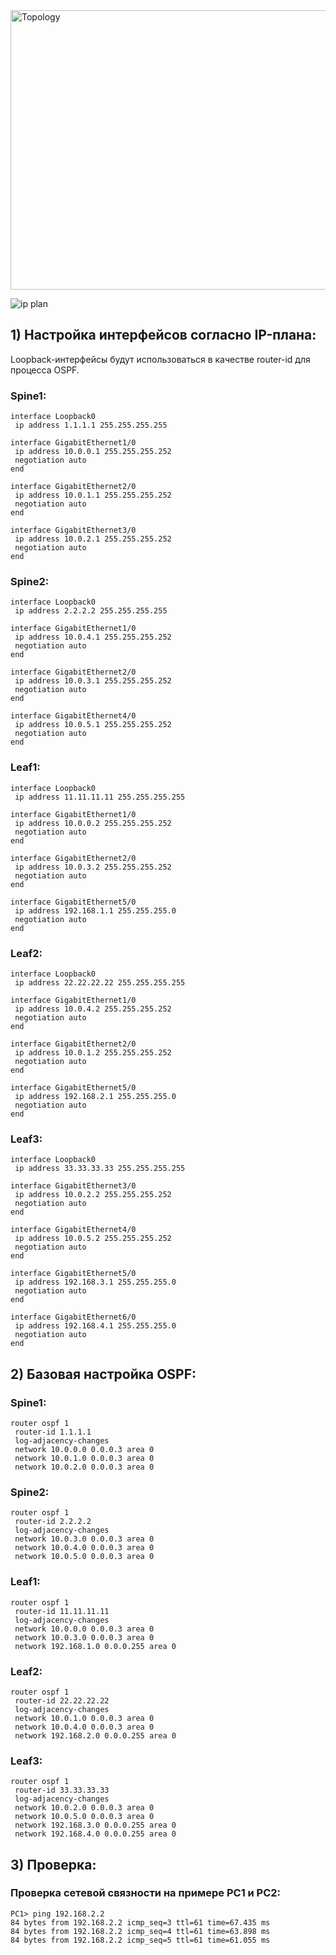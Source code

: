 
<img width="878" height="447" alt="Topology" src="https://github.com/user-attachments/assets/e5343781-8475-48ac-822b-f7f8626f7776" />


![ip plan](https://github.com/user-attachments/assets/159fdeb7-0d0f-48fb-810d-d1845e5c4b42)

## 1) Настройка интерфейсов согласно IP-плана:

Loopback-интерфейсы будут использоваться в качестве router-id для процесса OSPF.

### Spine1:

```
interface Loopback0
 ip address 1.1.1.1 255.255.255.255

interface GigabitEthernet1/0
 ip address 10.0.0.1 255.255.255.252
 negotiation auto
end

interface GigabitEthernet2/0
 ip address 10.0.1.1 255.255.255.252
 negotiation auto
end

interface GigabitEthernet3/0
 ip address 10.0.2.1 255.255.255.252
 negotiation auto
end
```

### Spine2:

```
interface Loopback0
 ip address 2.2.2.2 255.255.255.255

interface GigabitEthernet1/0
 ip address 10.0.4.1 255.255.255.252
 negotiation auto
end

interface GigabitEthernet2/0
 ip address 10.0.3.1 255.255.255.252
 negotiation auto
end

interface GigabitEthernet4/0
 ip address 10.0.5.1 255.255.255.252
 negotiation auto
end
```

### Leaf1:

```
interface Loopback0
 ip address 11.11.11.11 255.255.255.255

interface GigabitEthernet1/0
 ip address 10.0.0.2 255.255.255.252
 negotiation auto
end

interface GigabitEthernet2/0
 ip address 10.0.3.2 255.255.255.252
 negotiation auto
end

interface GigabitEthernet5/0
 ip address 192.168.1.1 255.255.255.0
 negotiation auto
end
```

### Leaf2:

```
interface Loopback0
 ip address 22.22.22.22 255.255.255.255

interface GigabitEthernet1/0
 ip address 10.0.4.2 255.255.255.252
 negotiation auto
end

interface GigabitEthernet2/0
 ip address 10.0.1.2 255.255.255.252
 negotiation auto
end

interface GigabitEthernet5/0
 ip address 192.168.2.1 255.255.255.0
 negotiation auto
end
```

### Leaf3:

```
interface Loopback0
 ip address 33.33.33.33 255.255.255.255

interface GigabitEthernet3/0
 ip address 10.0.2.2 255.255.255.252
 negotiation auto
end

interface GigabitEthernet4/0
 ip address 10.0.5.2 255.255.255.252
 negotiation auto
end

interface GigabitEthernet5/0
 ip address 192.168.3.1 255.255.255.0
 negotiation auto
end

interface GigabitEthernet6/0
 ip address 192.168.4.1 255.255.255.0
 negotiation auto
end
```

## 2) Базовая настройка OSPF:

### Spine1:

```
router ospf 1
 router-id 1.1.1.1
 log-adjacency-changes
 network 10.0.0.0 0.0.0.3 area 0
 network 10.0.1.0 0.0.0.3 area 0
 network 10.0.2.0 0.0.0.3 area 0
```

### Spine2:

```
router ospf 1
 router-id 2.2.2.2
 log-adjacency-changes
 network 10.0.3.0 0.0.0.3 area 0
 network 10.0.4.0 0.0.0.3 area 0
 network 10.0.5.0 0.0.0.3 area 0
```

### Leaf1:

```
router ospf 1
 router-id 11.11.11.11
 log-adjacency-changes
 network 10.0.0.0 0.0.0.3 area 0
 network 10.0.3.0 0.0.0.3 area 0
 network 192.168.1.0 0.0.0.255 area 0
```

### Leaf2:

```
router ospf 1
 router-id 22.22.22.22
 log-adjacency-changes
 network 10.0.1.0 0.0.0.3 area 0
 network 10.0.4.0 0.0.0.3 area 0
 network 192.168.2.0 0.0.0.255 area 0

```

### Leaf3:

```
router ospf 1
 router-id 33.33.33.33
 log-adjacency-changes
 network 10.0.2.0 0.0.0.3 area 0
 network 10.0.5.0 0.0.0.3 area 0
 network 192.168.3.0 0.0.0.255 area 0
 network 192.168.4.0 0.0.0.255 area 0
```

## 3) Проверка:
### Проверка сетевой связности на примере PC1 и PC2:
```
PC1> ping 192.168.2.2
84 bytes from 192.168.2.2 icmp_seq=3 ttl=61 time=67.435 ms
84 bytes from 192.168.2.2 icmp_seq=4 ttl=61 time=63.898 ms
84 bytes from 192.168.2.2 icmp_seq=5 ttl=61 time=61.055 ms
```
